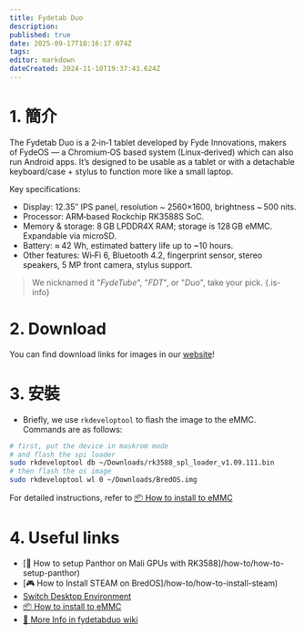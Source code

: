 ```yaml
---
title: Fydetab Duo
description:
published: true
date: 2025-09-17T10:16:17.074Z
tags:
editor: markdown
dateCreated: 2024-11-10T19:37:43.624Z
---
```


# 1. 簡介

The Fydetab Duo is a 2‑in‑1 tablet developed by Fyde Innovations, makers of FydeOS — a Chromium‑OS based system (Linux‑derived) which can also run Android apps. It’s designed to be usable as a tablet or with a detachable keyboard/case + stylus to function more like a small laptop.

Key specifications:

- Display: 12.35″ IPS panel, resolution ~ 2560×1600, brightness ~ 500 nits.
- Processor: ARM‑based Rockchip RK3588S SoC.
- Memory & storage: 8 GB LPDDR4X RAM; storage is 128 GB eMMC. Expandable via microSD.
- Battery: ≈ 42 Wh, estimated battery life up to ~10 hours.
- Other features: Wi‑Fi 6, Bluetooth 4.2, fingerprint sensor, stereo speakers, 5 MP front camera, stylus support.

> We nicknamed it "_FydeTube_", "_FDT_", or "_Duo_", take your pick.
> {.is-info}

# 2. Download

You can find download links for images in our [website](https://bredos.org/download.html)!

# 3. 安裝

- Briefly, we use `rkdeveloptool` to flash the image to the eMMC. Commands are as follows:

```bash
# first, put the device in maskrom mode
# and flash the spi loader
sudo rkdeveloptool db ~/Downloads/rk3588_spl_loader_v1.09.111.bin
# then flash the os image
sudo rkdeveloptool wl 0 ~/Downloads/BredOS.img
```

For detailed instructions, refer to [📦 How to install to eMMC](https://wiki.fydetabduo.com/os-release-board/BredOS/BredOS-intro)

# 4. Useful links

- [🐾 How to setup Panthor on Mali GPUs with RK3588]/how-to/how-to-setup-panthor)
- [🎮  How to Install STEAM on BredOS]/how-to/how-to-install-steam)
- [Switch Desktop Environment](/en/how-to/switch-desktop-environments)
- [📦 How to install to eMMC](https://wiki.fydetabduo.com/os-release-board/BredOS/BredOS-intro)
- [🔧 More Info in fydetabduo wiki](https://wiki.fydetabduo.com/category/-bredos)
